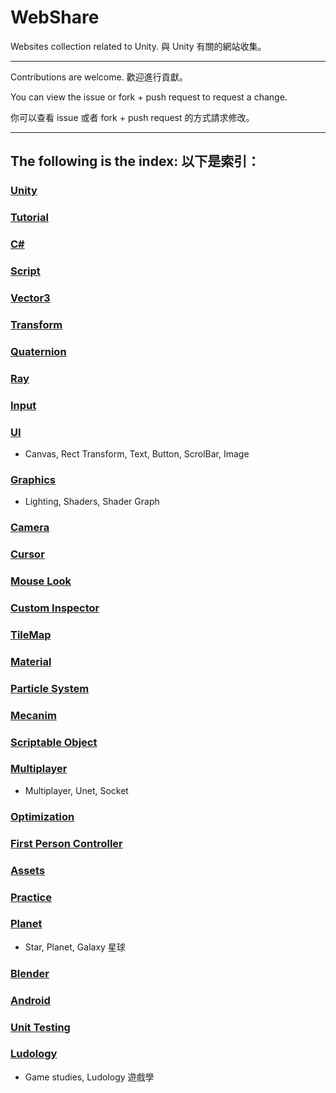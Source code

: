 # WebShare

Websites collection related to Unity. 與 Unity 有關的網站收集。

___

Contributions are welcome. 歡迎進行貢獻。

You can view the issue or fork + push request to request a change.

你可以查看 issue 或者 fork + push request 的方式請求修改。

---

## The following is the index: 以下是索引：

### [Unity](Unity/README.md)

### [Tutorial](Tutorial/README.md)

### [C#](C#/README.md)

### [Script](Script/README.md)

### [Vector3](Vector3/README.md)

### [Transform](Transform/README.md)

### [Quaternion](Quaternion/README.md)

### [Ray](Ray/README.md)

### [Input](Input/README.md)

### [UI](UI/README.md)

* Canvas, Rect Transform, Text, Button, ScrolBar, Image

### [Graphics](Graphics/README.md)

* Lighting, Shaders, Shader Graph

### [Camera](Camera/README.md)

### [Cursor](Cursor/README.md)

### [Mouse Look](Mouse%20Look/README.md)

### [Custom Inspector](Custom%20Inspector/README.md)

### [TileMap](TileMap/README.md)

### [Material](Material/README.md)

### [Particle System](Particle%20System/README.md)

### [Mecanim](Mecanim/README.md)

### [Scriptable Object](Scriptable%20Object/README.md)

### [Multiplayer](Multiplayer/README.md) 

* Multiplayer, Unet, Socket

### [Optimization](Optimization/README.md)

### [First Person Controller](First%20Person%20Controller/README.md)

### [Assets](Assets/README.md) 

### [Practice](Practice/README.md)

### [Planet](Planet/README.md)

* Star, Planet, Galaxy 星球

### [Blender](Blender/README.md)

### [Android](Android/README.md)

### [Unit Testing](Unit%20Testing/README.md)

### [Ludology](Ludology/README.md)

* Game studies, Ludology 遊戲學


